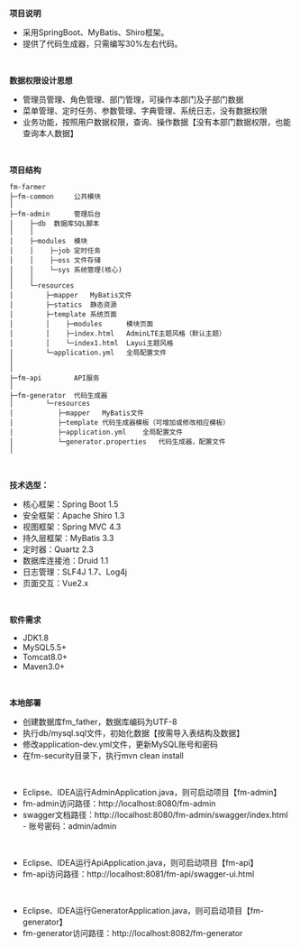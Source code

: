 **项目说明** 
- 采用SpringBoot、MyBatis、Shiro框架。
- 提供了代码生成器，只需编写30%左右代码。
<br>

**数据权限设计思想** 
- 管理员管理、角色管理、部门管理，可操作本部门及子部门数据
- 菜单管理、定时任务、参数管理、字典管理、系统日志，没有数据权限
- 业务功能，按照用户数据权限，查询、操作数据【没有本部门数据权限，也能查询本人数据】

<br> 

**项目结构** 
```
fm-farmer
├─fm-common     公共模块
│ 
├─fm-admin      管理后台
│    ├─db  数据库SQL脚本
│    │ 
│    ├─modules  模块
│    │    ├─job 定时任务
│    │    ├─oss 文件存储
│    │    └─sys 系统管理(核心)
│    │ 
│    └─resources 
│        ├─mapper   MyBatis文件
│        ├─statics  静态资源
│        ├─template 系统页面
│        │    ├─modules      模块页面
│        │    ├─index.html   AdminLTE主题风格（默认主题）
│        │    └─index1.html  Layui主题风格
│        └─application.yml   全局配置文件
│       
│ 
├─fm-api        API服务
│ 
├─fm-generator  代码生成器
│        └─resources 
│           ├─mapper   MyBatis文件
│           ├─template 代码生成器模板（可增加或修改相应模板）
│           ├─application.yml    全局配置文件
│           └─generator.properties   代码生成器，配置文件
│
```

<br>

 **技术选型：** 
- 核心框架：Spring Boot 1.5
- 安全框架：Apache Shiro 1.3
- 视图框架：Spring MVC 4.3
- 持久层框架：MyBatis 3.3
- 定时器：Quartz 2.3
- 数据库连接池：Druid 1.1
- 日志管理：SLF4J 1.7、Log4j
- 页面交互：Vue2.x

<br>

 **软件需求** 
- JDK1.8
- MySQL5.5+
- Tomcat8.0+
- Maven3.0+

<br>

 **本地部署**
- 创建数据库fm_father，数据库编码为UTF-8
- 执行db/mysql.sql文件，初始化数据【按需导入表结构及数据】
- 修改application-dev.yml文件，更新MySQL账号和密码
- 在fm-security目录下，执行mvn clean install
<br>

- Eclipse、IDEA运行AdminApplication.java，则可启动项目【fm-admin】
- fm-admin访问路径：http://localhost:8080/fm-admin
- swagger文档路径：http://localhost:8080/fm-admin/swagger/index.html
                  - 账号密码：admin/admin

<br>

- Eclipse、IDEA运行ApiApplication.java，则可启动项目【fm-api】
- fm-api访问路径：http://localhost:8081/fm-api/swagger-ui.html

<br>

- Eclipse、IDEA运行GeneratorApplication.java，则可启动项目【fm-generator】
- fm-generator访问路径：http://localhost:8082/fm-generator

<br>